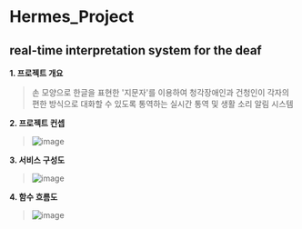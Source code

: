 Hermes_Project
=============
real-time interpretation system for the deaf
----

**1. 프로젝트 개요**

>손 모양으로 한글을 표현한 '지문자'를 이용하여 청각장애인과 건청인이 각자의 편한 방식으로 대화할 수 있도록 통역하는
>실시간 통역 및 생활 소리 알림 시스템

**2. 프로젝트 컨셉**
>![image](https://user-images.githubusercontent.com/33280934/100368247-b3f5b380-3046-11eb-8d53-426c5b2ffe16.png)

**3. 서비스 구성도**
>![image](https://user-images.githubusercontent.com/33280934/114128612-b4c51d00-9937-11eb-8bf4-84c0bc379ebe.png)

**4. 함수 흐름도**
>![image](https://user-images.githubusercontent.com/33280934/100411634-a4618380-30b5-11eb-85e8-c1ca4039a328.png)
